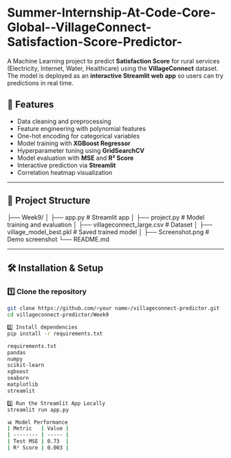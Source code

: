 # Summer-Internship-At-Code-Core-Global--VillageConnect-Satisfaction-Score-Predictor-
A Machine Learning project to predict **Satisfaction Score** for rural services (Electricity, Internet, Water, Healthcare) using the **VillageConnect** dataset.   The model is deployed as an **interactive Streamlit web app** so users can try predictions in real time.
## 🚀 Features
- Data cleaning and preprocessing
- Feature engineering with polynomial features
- One-hot encoding for categorical variables
- Model training with **XGBoost Regressor**
- Hyperparameter tuning using **GridSearchCV**
- Model evaluation with **MSE** and **R² Score**
- Interactive prediction via **Streamlit**
- Correlation heatmap visualization

---

## 📂 Project Structure
├── Week9/
│ ├── app.py # Streamlit app
│ ├── project.py # Model training and evaluation
│ ├── villageconnect_large.csv # Dataset
│ ├── village_model_best.pkl # Saved trained model
│ ├── Screenshot.png # Demo screenshot
└── README.md


---

## 🛠️ Installation & Setup

### 1️⃣ Clone the repository
```bash
git clone https://github.com/<your name>/villageconnect-predictor.git
cd villageconnect-predictor/Week9

2️⃣ Install dependencies
pip install -r requirements.txt

requirements.txt
pandas
numpy
scikit-learn
xgboost
seaborn
matplotlib
streamlit

3️⃣ Run the Streamlit App Locally
streamlit run app.py

📊 Model Performance
| Metric   | Value |
| -------- | ----- |
| Test MSE | 0.73  |
| R² Score | 0.003 |





